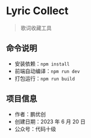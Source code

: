# Lyric Collect

> 歌词收藏工具

## 命令说明

- 安装依赖：`npm install`
- 前端自动编译：`npm run dev`
- 打包运行：`npm run build`

## 项目信息

- 作者：鹏优创
- 创建日期：2023 年 6 月 20 日
- 公众号：代码十级